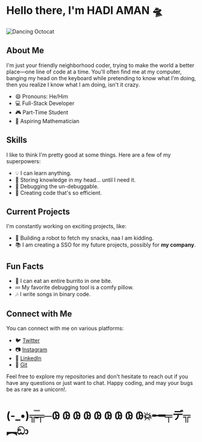# Hello there, I'm HADI AMAN                                                                                                              🛸

![Dancing Octocat](https://media.giphy.com/media/KzJkzjggfGN5Py6nkT/giphy.gif)

## About Me

I'm just your friendly neighborhood coder, trying to make the world a better place—one line of code at a time. You'll often find me at my computer, banging my head on the keyboard while pretending to know what I'm doing, then you realize I know what I am doing, isn't it crazy.

- 😄 Pronouns: He/Him
- 💻 Full-Stack Developer
- 🎮 Part-Time Student
- 🚀 Aspiring Mathematician

## Skills

I like to think I'm pretty good at some things. Here are a few of my superpowers:

- 💡 I can learn anything.
- 💾 Storing knowledge in my head... until I need it.
- 🚀 Debugging the un-debuggable.
- 🌟 Creating code that's so efficient.

## Current Projects

I'm constantly working on exciting projects, like:

- 🤖 Building a robot to fetch my snacks, naa I am kidding.
- 📚 I am creating a SSO for my future projects, possibly for **my company**.

## Fun Facts

- 🌮 I can eat an entire burrito in one bite.
- 💤 My favorite debugging tool is a comfy pillow.
- 🎶 I write songs in binary code.

## Connect with Me

You can connect with me on various platforms:

- 🐦 [Twitter](https://twitter.com/_hadiaman_)
- 📷 [Instagram](https://instagram.com/_hadi.aman_)
- 🚀 [LinkedIn](https://www.linkedin.com/in/hadiaman)
- 💼 [Git](https://github.com/thehadiaman?tab=repositories)

Feel free to explore my repositories and don't hesitate to reach out if you have any questions or just want to chat. Happy coding, and may your bugs be as rare as a unicorn!.



# 
# (-_•)╦̵̵̿╤─𐐘      𐐘     𐐘     𐐘      𐐘     𐐘      𐐘       𐐘  𐐘💥╾━╤デ╦︻ඞා


